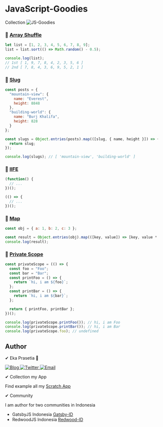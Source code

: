 # JavaScript-Goodies
Collection <img src="https://img.shields.io/badge/JavaScript-Goodies-Blue" alt="JS-Goodies" />

### 🔎 [Array Shuffle](https://github.com/ekaone/JavaScript-Goodies/blob/master/arrayShuffle.js)
```js
let list = [1, 2, 3, 4, 5, 6, 7, 8, 9];
list = list.sort(() => Math.random() - 0.5);

console.log(list);
// 1st [ 1, 9, 7, 8, 4, 2, 3, 5, 6 ]
// 2nd [ 7, 8, 4, 3, 6, 9, 5, 2, 1 ]
```

### 🔎 [Slug](https://github.com/ekaone/JavaScript-Goodies/blob/master/objectEntriesSlug.js)
```js
const posts = {
  "mountain-view": {
    name: "Everest",
    height: 8848
  },
  "building-world": {
    name: "Burj Khalifa",
    height: 828
  }
};

const slugs = Object.entries(posts).map(([slug, { name, height }]) => {
  return slug;
});

console.log(slugs); // [ 'mountain-view', 'building-world' ]
```

### 🔎 [IIFE](https://github.com/ekaone/JavaScript-Goodies/blob/master/iife.js)
```js
(function() {
  // ...
})();

(() => {
  // ...
})();

```

### 🔎 [Map](https://github.com/ekaone/JavaScript-Goodies/blob/master/map.js)
```js
const obj = { a: 1, b: 2, c: 3 };

const result = Object.entries(obj).map(([key, value]) => [key, value * 2]);
console.log(result);
```

### 🔎 [Private Scope](https://github.com/ekaone/JavaScript-Goodies/blob/master/privateScopeFunction.js)
```js
const privateScope = (() => {
  const foo = "Foo";
  const bar = "Bar";
  const printFoo = () => {
    return `hi, i am ${foo}`;
  };
  const printBar = () => {
    return `hi, i am ${bar}`;
  };

  return { printFoo, printBar };
})();

console.log(privateScope.printFoo()); // hi, i am Foo
console.log(privateScope.printBar()); // hi, i am Bar
console.log(privateScope.foo); // undefined
```

## Author
✔ Eka Prasetia 🤵

<a href="https://www.ekaprasetia.com/">
  <img src="https://img.shields.io/badge/Writer-Blog-orange" alt="Blog" />
</a>

<a href="https://twitter.com/dannyeka">
  <img src="https://img.shields.io/badge/Tweet-Twitter-blue" alt="Twitter" />
</a>

<a href="mailto:ekaone3033@gmail.com">
  <img src="https://img.shields.io/badge/Email-ekaone3033@gmail.com-yellow" alt="Email" />
</a>

✔ Collection my App

Find example all my [Scratch App](https://twolevel.net)

✔ Community

I am author for two communities in Indonesia
- GatsbyJS Indonesia [Gatsby-ID](https://gatsbyjs.id)
- RedwoodJS Indonesia [Redwood-ID](https://redwoodjs.id)

